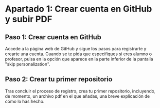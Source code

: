 # Apartado 1: Crear cuenta en GitHub y subir PDF

## Paso 1: Crear cuenta en GitHub
Accede a la página web de GitHub y sigue los pasos para registrarte y crearte una cuenta. Cuando se te pida que especifiques si eres alumno o profesor, pulsa en la opción que aparece en la parte inferior de la pantalla "skip personalization".

## Paso 2: Crear tu primer repositorio
Tras concluir el proceso de registro, crea tu primer repositorio, incluyendo, de momento, un archivo pdf en el que añadas, una breve explicación de cómo lo has hecho.
